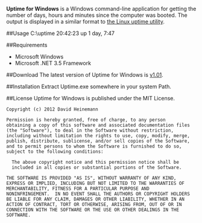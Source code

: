 **Uptime for Windows** is a Windows command-line application for getting
the number of days, hours and minutes since the computer was booted. The
output is displayed in a similar format to [the Linux uptime
utility][1].

##Usage
    C:\uptime
    20:42:23 up 1 day, 7:47

##Requirements
* Microsoft Windows
* Microsoft .NET 3.5 Framework

##Download
The latest version of Uptime for Windows is [v1.01][2].

##Installation
Extract Uptime.exe somewhere in your system Path.

##License
Uptime for Windows is published under the MIT License.

    Copyright (c) 2012 David Heinemann

    Permission is hereby granted, free of charge, to any person
    obtaining a copy of this software and associated documentation files
    (the "Software"), to deal in the Software without restriction,
    including without limitation the rights to use, copy, modify, merge,
    publish, distribute, sublicense, and/or sell copies of the Software,
    and to permit persons to whom the Software is furnished to do so,
    subject to the following conditions:

      The above copyright notice and this permission notice shall be
      included in all copies or substantial portions of the Software.

    THE SOFTWARE IS PROVIDED "AS IS", WITHOUT WARRANTY OF ANY KIND,
    EXPRESS OR IMPLIED, INCLUDING BUT NOT LIMITED TO THE WARRANTIES OF
    MERCHANTABILITY, FITNESS FOR A PARTICULAR PURPOSE AND
    NONINFRINGEMENT.  IN NO EVENT SHALL THE AUTHORS OR COPYRIGHT HOLDERS
    BE LIABLE FOR ANY CLAIM, DAMAGES OR OTHER LIABILITY, WHETHER IN AN
    ACTION OF CONTRACT, TORT OR OTHERWISE, ARISING FROM, OUT OF OR IN
    CONNECTION WITH THE SOFTWARE OR THE USE OR OTHER DEALINGS IN THE
    SOFTWARE.

[1]: https://en.wikipedia.org/wiki/Uptime#Using_uptime
[2]: http://db.tt/cQIIwKyH
